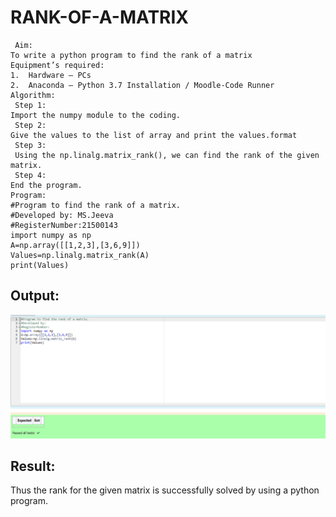 # RANK-OF-A-MATRIX
```
 Aim:
To write a python program to find the rank of a matrix
Equipment’s required:
1. 	Hardware – PCs
2. 	Anaconda – Python 3.7 Installation / Moodle-Code Runner
Algorithm:
 Step 1: 
Import the numpy module to the coding.
 Step 2: 
Give the values to the list of array and print the values.format
 Step 3:
 Using the np.linalg.matrix_rank(), we can find the rank of the given matrix.
 Step 4: 
End the program.
Program:
#Program to find the rank of a matrix.
#Developed by: MS.Jeeva
#RegisterNumber:21500143
import numpy as np
A=np.array([[1,2,3],[3,6,9]])
Values=np.linalg.matrix_rank(A)
print(Values)
```
## Output:
![output](./image.png)
## Result:
Thus the rank for the given matrix is successfully solved by  using a python program.

